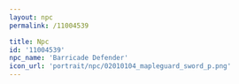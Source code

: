 ```yaml
---
layout: npc
permalink: /11004539

title: Npc
id: '11004539'
npc_name: 'Barricade Defender'
icon_url: 'portrait/npc/02010104_mapleguard_sword_p.png'
---
```

